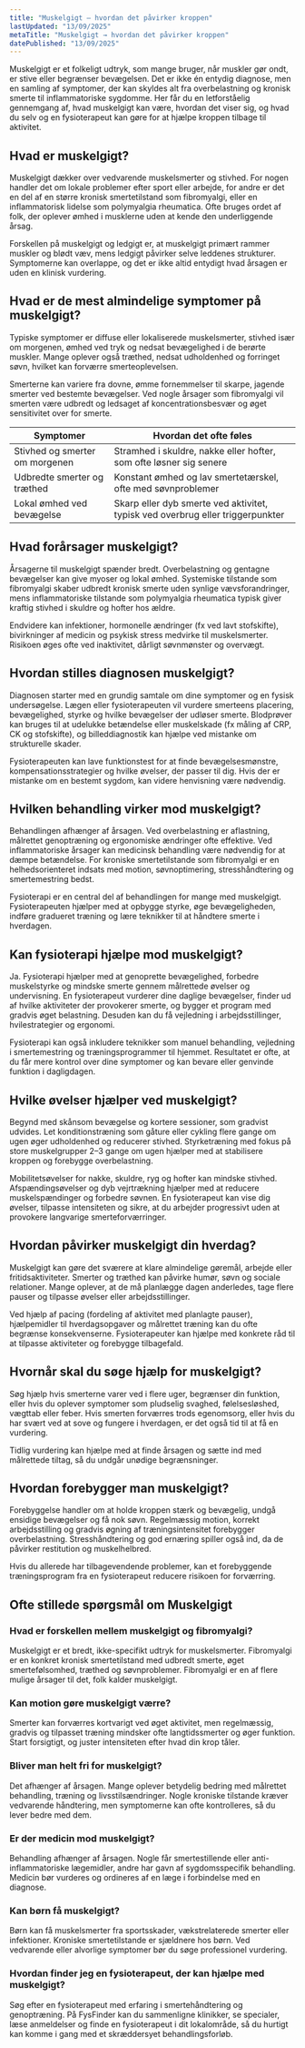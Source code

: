 ```yaml
---
title: "Muskelgigt – hvordan det påvirker kroppen"
lastUpdated: "13/09/2025"
metaTitle: "Muskelgigt → hvordan det påvirker kroppen"
datePublished: "13/09/2025"
---
```


Muskelgigt er et folkeligt udtryk, som mange bruger, når muskler gør ondt, er stive eller begrænser bevægelsen. Det er ikke én entydig diagnose, men en samling af symptomer, der kan skyldes alt fra overbelastning og kronisk smerte til inflammatoriske sygdomme. Her får du en letforståelig gennemgang af, hvad muskelgigt kan være, hvordan det viser sig, og hvad du selv og en fysioterapeut kan gøre for at hjælpe kroppen tilbage til aktivitet.

## Hvad er muskelgigt?

Muskelgigt dækker over vedvarende muskelsmerter og stivhed. For nogen handler det om lokale problemer efter sport eller arbejde, for andre er det en del af en større kronisk smertetilstand som fibromyalgi, eller en inflammatorisk lidelse som polymyalgia rheumatica. Ofte bruges ordet af folk, der oplever ømhed i musklerne uden at kende den underliggende årsag.

Forskellen på muskelgigt og ledgigt er, at muskelgigt primært rammer muskler og blødt væv, mens ledgigt påvirker selve leddenes strukturer. Symptomerne kan overlappe, og det er ikke altid entydigt hvad årsagen er uden en klinisk vurdering.

## Hvad er de mest almindelige symptomer på muskelgigt?

Typiske symptomer er diffuse eller lokaliserede muskelsmerter, stivhed især om morgenen, ømhed ved tryk og nedsat bevægelighed i de berørte muskler. Mange oplever også træthed, nedsat udholdenhed og forringet søvn, hvilket kan forværre smerteoplevelsen.

Smerterne kan variere fra dovne, ømme fornemmelser til skarpe, jagende smerter ved bestemte bevægelser. Ved nogle årsager som fibromyalgi vil smerten være udbredt og ledsaget af koncentrationsbesvær og øget sensitivitet over for smerte.

| Symptomer | Hvordan det ofte føles |
|---|---|
| Stivhed og smerter om morgenen | Stramhed i skuldre, nakke eller hofter, som ofte løsner sig senere |
| Udbredte smerter og træthed | Konstant ømhed og lav smertetærskel, ofte med søvnproblemer |
| Lokal ømhed ved bevægelse | Skarp eller dyb smerte ved aktivitet, typisk ved overbrug eller triggerpunkter |

## Hvad forårsager muskelgigt?

Årsagerne til muskelgigt spænder bredt. Overbelastning og gentagne bevægelser kan give myoser og lokal ømhed. Systemiske tilstande som fibromyalgi skaber udbredt kronisk smerte uden synlige vævsforandringer, mens inflammatoriske tilstande som polymyalgia rheumatica typisk giver kraftig stivhed i skuldre og hofter hos ældre.

Endvidere kan infektioner, hormonelle ændringer (fx ved lavt stofskifte), bivirkninger af medicin og psykisk stress medvirke til muskelsmerter. Risikoen øges ofte ved inaktivitet, dårligt søvnmønster og overvægt.

## Hvordan stilles diagnosen muskelgigt?

Diagnosen starter med en grundig samtale om dine symptomer og en fysisk undersøgelse. Lægen eller fysioterapeuten vil vurdere smerteens placering, bevægelighed, styrke og hvilke bevægelser der udløser smerte. Blodprøver kan bruges til at udelukke betændelse eller muskelskade (fx måling af CRP, CK og stofskifte), og billeddiagnostik kan hjælpe ved mistanke om strukturelle skader.

Fysioterapeuten kan lave funktionstest for at finde bevægelsesmønstre, kompensationsstrategier og hvilke øvelser, der passer til dig. Hvis der er mistanke om en bestemt sygdom, kan videre henvisning være nødvendig.

## Hvilken behandling virker mod muskelgigt?

Behandlingen afhænger af årsagen. Ved overbelastning er aflastning, målrettet genoptræning og ergonomiske ændringer ofte effektive. Ved inflammatoriske årsager kan medicinsk behandling være nødvendig for at dæmpe betændelse. For kroniske smertetilstande som fibromyalgi er en helhedsorienteret indsats med motion, søvnoptimering, stresshåndtering og smertemestring bedst.

Fysioterapi er en central del af behandlingen for mange med muskelgigt. Fysioterapeuten hjælper med at opbygge styrke, øge bevægeligheden, indføre gradueret træning og lære teknikker til at håndtere smerte i hverdagen.

## Kan fysioterapi hjælpe mod muskelgigt?

Ja. Fysioterapi hjælper med at genoprette bevægelighed, forbedre muskelstyrke og mindske smerte gennem målrettede øvelser og undervisning. En fysioterapeut vurderer dine daglige bevægelser, finder ud af hvilke aktiviteter der provokerer smerte, og bygger et program med gradvis øget belastning. Desuden kan du få vejledning i arbejdsstillinger, hvilestrategier og ergonomi.

Fysioterapi kan også inkludere teknikker som manuel behandling, vejledning i smertemestring og træningsprogrammer til hjemmet. Resultatet er ofte, at du får mere kontrol over dine symptomer og kan bevare eller genvinde funktion i dagligdagen.

## Hvilke øvelser hjælper ved muskelgigt?

Begynd med skånsom bevægelse og kortere sessioner, som gradvist udvides. Let konditionstræning som gåture eller cykling flere gange om ugen øger udholdenhed og reducerer stivhed. Styrketræning med fokus på store muskelgrupper 2–3 gange om ugen hjælper med at stabilisere kroppen og forebygge overbelastning.

Mobilitetsøvelser for nakke, skuldre, ryg og hofter kan mindske stivhed. Afspændingsøvelser og dyb vejrtrækning hjælper med at reducere muskelspændinger og forbedre søvnen. En fysioterapeut kan vise dig øvelser, tilpasse intensiteten og sikre, at du arbejder progressivt uden at provokere langvarige smerteforværringer.

## Hvordan påvirker muskelgigt din hverdag?

Muskelgigt kan gøre det sværere at klare almindelige gøremål, arbejde eller fritidsaktiviteter. Smerter og træthed kan påvirke humør, søvn og sociale relationer. Mange oplever, at de må planlægge dagen anderledes, tage flere pauser og tilpasse øvelser eller arbejdsstillinger.

Ved hjælp af pacing (fordeling af aktivitet med planlagte pauser), hjælpemidler til hverdagsopgaver og målrettet træning kan du ofte begrænse konsekvenserne. Fysioterapeuter kan hjælpe med konkrete råd til at tilpasse aktiviteter og forebygge tilbagefald.

## Hvornår skal du søge hjælp for muskelgigt?

Søg hjælp hvis smerterne varer ved i flere uger, begrænser din funktion, eller hvis du oplever symptomer som pludselig svaghed, følelsesløshed, vægttab eller feber. Hvis smerten forværres trods egenomsorg, eller hvis du har svært ved at sove og fungere i hverdagen, er det også tid til at få en vurdering.

Tidlig vurdering kan hjælpe med at finde årsagen og sætte ind med målrettede tiltag, så du undgår unødige begrænsninger.

## Hvordan forebygger man muskelgigt?

Forebyggelse handler om at holde kroppen stærk og bevægelig, undgå ensidige bevægelser og få nok søvn. Regelmæssig motion, korrekt arbejdsstilling og gradvis øgning af træningsintensitet forebygger overbelastning. Stresshåndtering og god ernæring spiller også ind, da de påvirker restitution og muskelhelbred.

Hvis du allerede har tilbagevendende problemer, kan et forebyggende træningsprogram fra en fysioterapeut reducere risikoen for forværring.

## Ofte stillede spørgsmål om Muskelgigt

### Hvad er forskellen mellem muskelgigt og fibromyalgi?
Muskelgigt er et bredt, ikke-specifikt udtryk for muskelsmerter. Fibromyalgi er en konkret kronisk smertetilstand med udbredt smerte, øget smertefølsomhed, træthed og søvnproblemer. Fibromyalgi er en af flere mulige årsager til det, folk kalder muskelgigt.

### Kan motion gøre muskelgigt værre?
Smerter kan forværres kortvarigt ved øget aktivitet, men regelmæssig, gradvis og tilpasset træning mindsker ofte langtidssmerter og øger funktion. Start forsigtigt, og juster intensiteten efter hvad din krop tåler.

### Bliver man helt fri for muskelgigt?
Det afhænger af årsagen. Mange oplever betydelig bedring med målrettet behandling, træning og livsstilsændringer. Nogle kroniske tilstande kræver vedvarende håndtering, men symptomerne kan ofte kontrolleres, så du lever bedre med dem.

### Er der medicin mod muskelgigt?
Behandling afhænger af årsagen. Nogle får smertestillende eller anti-inflammatoriske lægemidler, andre har gavn af sygdomsspecifik behandling. Medicin bør vurderes og ordineres af en læge i forbindelse med en diagnose.

### Kan børn få muskelgigt?
Børn kan få muskelsmerter fra sportsskader, vækstrelaterede smerter eller infektioner. Kroniske smertetilstande er sjældnere hos børn. Ved vedvarende eller alvorlige symptomer bør du søge professionel vurdering.

### Hvordan finder jeg en fysioterapeut, der kan hjælpe med muskelgigt?
Søg efter en fysioterapeut med erfaring i smertehåndtering og genoptræning. På FysFinder kan du sammenligne klinikker, se specialer, læse anmeldelser og finde en fysioterapeut i dit lokalområde, så du hurtigt kan komme i gang med et skræddersyet behandlingsforløb.